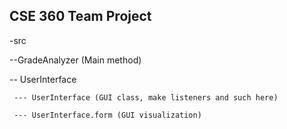 ## CSE 360 Team Project

-src

  --GradeAnalyzer (Main method)
  
  -- UserInterface
  
     --- UserInterface (GUI class, make listeners and such here)
      
     --- UserInterface.form (GUI visualization) 
